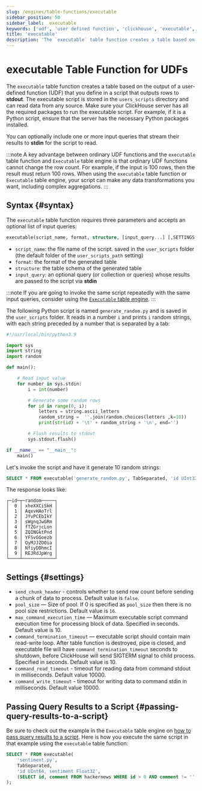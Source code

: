```yaml
---
slug: /engines/table-functions/executable
sidebar_position: 50
sidebar_label:  executable
keywords: ['udf', 'user defined function', 'clickhouse', 'executable', 'table', 'function']
title: 'executable'
description: 'The `executable` table function creates a table based on the output of a user-defined function (UDF) that you define in a script that outputs rows to **stdout**.'
---
```


# executable Table Function for UDFs

The `executable` table function creates a table based on the output of a user-defined function (UDF) that you define in a script that outputs rows to **stdout**. The executable script is stored in the `users_scripts` directory and can read data from any source. Make sure your ClickHouse server has all the required packages to run the executable script. For example, if it is a Python script, ensure that the server has the necessary Python packages installed.

You can optionally include one or more input queries that stream their results to **stdin** for the script to read.

:::note
A key advantage between ordinary UDF functions and the `executable` table function and `Executable` table engine is that ordinary UDF functions cannot change the row count. For example, if the input is 100 rows, then the result must return 100 rows. When using the `executable` table function or `Executable` table engine, your script can make any data transformations you want, including complex aggregations.
:::

## Syntax {#syntax}

The `executable` table function requires three parameters and accepts an optional list of input queries:

```sql
executable(script_name, format, structure, [input_query...] [,SETTINGS ...])
```

- `script_name`: the file name of the script. saved in the `user_scripts` folder (the default folder of the `user_scripts_path` setting)
- `format`: the format of the generated table
- `structure`: the table schema of the generated table
- `input_query`: an optional query (or collection or queries) whose results are passed to the script via **stdin**

:::note
If you are going to invoke the same script repeatedly with the same input queries, consider using the [`Executable` table engine](../../engines/table-engines/special/executable.md).
:::

The following Python script is named `generate_random.py` and is saved in the `user_scripts` folder. It reads in a number `i` and prints `i` random strings, with each string preceded by a number that is separated by a tab:

```python
#!/usr/local/bin/python3.9

import sys
import string
import random

def main():

    # Read input value
    for number in sys.stdin:
        i = int(number)

        # Generate some random rows
        for id in range(0, i):
            letters = string.ascii_letters
            random_string =  ''.join(random.choices(letters ,k=10))
            print(str(id) + '\t' + random_string + '\n', end='')

        # Flush results to stdout
        sys.stdout.flush()

if __name__ == "__main__":
    main()
```

Let's invoke the script and have it generate 10 random strings:

```sql
SELECT * FROM executable('generate_random.py', TabSeparated, 'id UInt32, random String', (SELECT 10))
```

The response looks like:

```response
┌─id─┬─random─────┐
│  0 │ xheXXCiSkH │
│  1 │ AqxvHAoTrl │
│  2 │ JYvPCEbIkY │
│  3 │ sWgnqJwGRm │
│  4 │ fTZGrjcLon │
│  5 │ ZQINGktPnd │
│  6 │ YFSvGGoezb │
│  7 │ QyMJJZOOia │
│  8 │ NfiyDDhmcI │
│  9 │ REJRdJpWrg │
└────┴────────────┘
```

## Settings {#settings}

- `send_chunk_header` - controls whether to send row count before sending a chunk of data to process. Default value is `false`.
- `pool_size` — Size of pool. If 0 is specified as `pool_size` then there is no pool size restrictions. Default value is `16`.
- `max_command_execution_time` — Maximum executable script command execution time for processing block of data. Specified in seconds. Default value is 10.
- `command_termination_timeout` — executable script should contain main read-write loop. After table function is destroyed, pipe is closed, and executable file will have `command_termination_timeout` seconds to shutdown, before ClickHouse will send SIGTERM signal to child process. Specified in seconds. Default value is 10.
- `command_read_timeout` - timeout for reading data from command stdout in milliseconds. Default value 10000.
- `command_write_timeout` - timeout for writing data to command stdin in milliseconds. Default value 10000.

## Passing Query Results to a Script {#passing-query-results-to-a-script}

Be sure to check out the example in the `Executable` table engine on [how to pass query results to a script](../../engines/table-engines/special/executable.md#passing-query-results-to-a-script). Here is how you execute the same script in that example using the `executable` table function:

```sql
SELECT * FROM executable(
    'sentiment.py',
    TabSeparated,
    'id UInt64, sentiment Float32',
    (SELECT id, comment FROM hackernews WHERE id > 0 AND comment != '' LIMIT 20)
);
```
